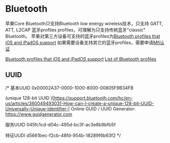 #  Bluetooth


苹果Core Bluetooth只支持Bluetooth low energy wireless技术，只支持 GATT, ATT, L2CAP 蓝牙profiles profiles，可理解为只支持传统蓝牙"classic" Bluetooth。
苹果对第三方设备可支持的蓝牙profiles为[Bluetooth profiles that iOS and iPadOS support](https://support.apple.com/en-us/HT204387)
如果需要设备支持其它的蓝牙profiles，需要申请[Mfi认证](https://mfi.apple.com)

[Bluetooth profiles that iOS and iPadOS support](https://support.apple.com/en-us/HT204387)
[List of Bluetooth profiles](https://en.wikipedia.org/wiki/List_of_Bluetooth_profiles)

## UUID
/* 基本UUID 0x00002A37-0000-1000-8000-00805F9B34FB
 
 (unique 128-bit UUID )[https://support.bluetooth.com/hc/en-us/articles/360049493031-How-can-I-create-a-unique-128-bit-UUID-Universally-Unique-Identifier-]
 Online GUID / UUID Generator: https://www.guidgenerator.com

服务UUID
045fc1cd-d04c-495d-bc3f-ac3e8b9bfb5f

特征UUDI
d5661bec-f2cb-48fd-954b-18289f6b63f2
 */
